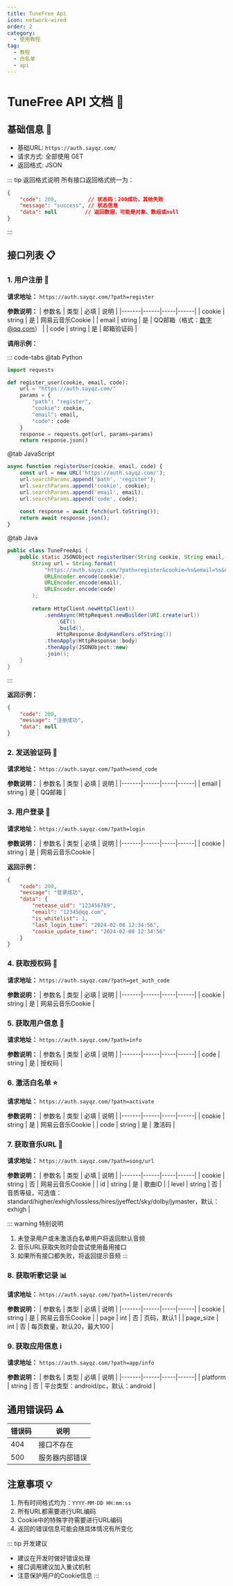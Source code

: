 ```yaml
---
title: TuneFree Api
icon: network-wired
order: 2
category:
  - 使用教程
tag:
  - 教程
  - 白名单
  - api
---
```


# TuneFree API 文档 🚀

## 基础信息 📌

- 基础URL: `https://auth.sayqz.com/`
- 请求方式: 全部使用 GET
- 返回格式: JSON

::: tip 返回格式说明
所有接口返回格式统一为：
```json
{
    "code": 200,          // 状态码：200成功，其他失败
    "message": "success", // 状态信息
    "data": null         // 返回数据，可能是对象、数组或null
}
```
:::

## 接口列表 📋

### 1. 用户注册 👤

**请求地址：** `https://auth.sayqz.com/?path=register`

**参数说明：**
| 参数名 | 类型 | 必填 | 说明 |
|-------|------|-----|------|
| cookie | string | 是 | 网易云音乐Cookie |
| email | string | 是 | QQ邮箱（格式：数字@qq.com） |
| code | string | 是 | 邮箱验证码 |

**调用示例：**

::: code-tabs
@tab Python
```python
import requests

def register_user(cookie, email, code):
    url = "https://auth.sayqz.com/"
    params = {
        "path": "register",
        "cookie": cookie,
        "email": email,
        "code": code
    }
    response = requests.get(url, params=params)
    return response.json()
```

@tab JavaScript
```javascript
async function registerUser(cookie, email, code) {
    const url = new URL('https://auth.sayqz.com/');
    url.searchParams.append('path', 'register');
    url.searchParams.append('cookie', cookie);
    url.searchParams.append('email', email);
    url.searchParams.append('code', code);
    
    const response = await fetch(url.toString());
    return await response.json();
}
```

@tab Java
```java
public class TuneFreeApi {
    public static JSONObject registerUser(String cookie, String email, String code) {
        String url = String.format(
            "https://auth.sayqz.com/?path=register&cookie=%s&email=%s&code=%s",
            URLEncoder.encode(cookie),
            URLEncoder.encode(email),
            URLEncoder.encode(code)
        );
        
        return HttpClient.newHttpClient()
            .sendAsync(HttpRequest.newBuilder(URI.create(url))
                .GET()
                .build(),
                HttpResponse.BodyHandlers.ofString())
            .thenApply(HttpResponse::body)
            .thenApply(JSONObject::new)
            .join();
    }
}
```
:::

**返回示例：**
```json
{
    "code": 200,
    "message": "注册成功",
    "data": null
}
```

### 2. 发送验证码 📨

**请求地址：** `https://auth.sayqz.com/?path=send_code`

**参数说明：**
| 参数名 | 类型 | 必填 | 说明 |
|-------|------|-----|------|
| email | string | 是 | QQ邮箱 |

### 3. 用户登录 🔐

**请求地址：** `https://auth.sayqz.com/?path=login`

**参数说明：**
| 参数名 | 类型 | 必填 | 说明 |
|-------|------|-----|------|
| cookie | string | 是 | 网易云音乐Cookie |

**返回示例：**
```json
{
    "code": 200,
    "message": "登录成功",
    "data": {
        "netease_uid": "123456789",
        "email": "12345@qq.com",
        "is_whitelist": 1,
        "last_login_time": "2024-02-08 12:34:56",
        "cookie_update_time": "2024-02-08 12:34:56"
    }
}
```

### 4. 获取授权码 🔑

**请求地址：** `https://auth.sayqz.com/?path=get_auth_code`

**参数说明：**
| 参数名 | 类型 | 必填 | 说明 |
|-------|------|-----|------|
| cookie | string | 是 | 网易云音乐Cookie |

### 5. 获取用户信息 👥

**请求地址：** `https://auth.sayqz.com/?path=info`

**参数说明：**
| 参数名 | 类型 | 必填 | 说明 |
|-------|------|-----|------|
| code | string | 是 | 授权码 |

### 6. 激活白名单 ⭐

**请求地址：** `https://auth.sayqz.com/?path=activate`

**参数说明：**
| 参数名 | 类型 | 必填 | 说明 |
|-------|------|-----|------|
| cookie | string | 是 | 网易云音乐Cookie |
| code | string | 是 | 激活码 |

### 7. 获取音乐URL 🎵

**请求地址：** `https://auth.sayqz.com/?path=song/url`

**参数说明：**
| 参数名 | 类型 | 必填 | 说明 |
|-------|------|-----|------|
| cookie | string | 否 | 网易云音乐Cookie |
| id | string | 是 | 歌曲ID |
| level | string | 否 | 音质等级，可选值：standard/higher/exhigh/lossless/hires/jyeffect/sky/dolby/jymaster，默认：exhigh |

::: warning 特别说明
1. 未登录用户或未激活白名单用户将返回默认音频
2. 音乐URL获取失败时会尝试使用备用接口
3. 如果所有接口都失败，将返回提示音频
:::

### 8. 获取听歌记录 📊

**请求地址：** `https://auth.sayqz.com/?path=listen/records`

**参数说明：**
| 参数名 | 类型 | 必填 | 说明 |
|-------|------|-----|------|
| cookie | string | 是 | 网易云音乐Cookie |
| page | int | 否 | 页码，默认1 |
| page_size | int | 否 | 每页数量，默认20，最大100 |

### 9. 获取应用信息 ℹ️

**请求地址：** `https://auth.sayqz.com/?path=app/info`

**参数说明：**
| 参数名 | 类型 | 必填 | 说明 |
|-------|------|-----|------|
| platform | string | 否 | 平台类型：android/pc，默认：android |

## 通用错误码 ⚠️

| 错误码 | 说明 |
|-------|------|
| 404 | 接口不存在 |
| 500 | 服务器内部错误 |

## 注意事项 💡

1. 所有时间格式均为：`YYYY-MM-DD HH:mm:ss`
2. 所有URL都需要进行URL编码
3. Cookie中的特殊字符需要进行URL编码
4. 返回的错误信息可能会随具体情况有所变化

::: tip 开发建议
- 建议在开发时做好错误处理
- 接口调用建议加入重试机制
- 注意保护用户的Cookie信息
:::
